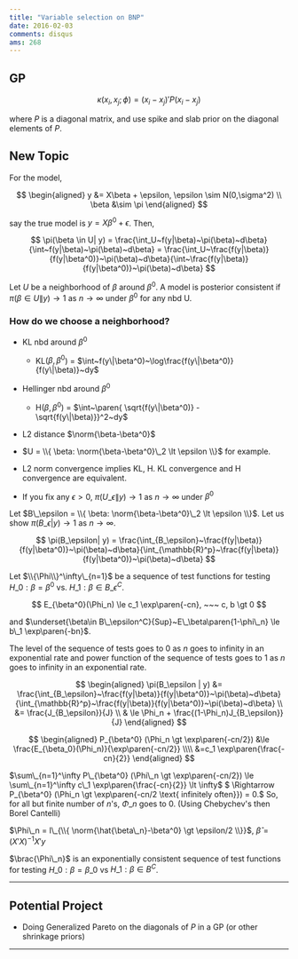 ```yaml
---
title: "Variable selection on BNP"
date: 2016-02-03
comments: disqus
ams: 268
---
```


## GP

$$
  \kappa(x_i,x_j;\phi) = (x_i-x_j)' P (x_i-x_j)
$$

where $P$ is a diagonal matrix, and use spike and slab prior on the diagonal
elements of $P$. 

## New Topic

For the model,

$$
\begin{aligned}
  y &= X\beta + \epsilon, \epsilon \sim N(0,\sigma^2) \\
  \beta &\sim \pi
\end{aligned}
$$

say the true model is $y = X\beta^0 + \epsilon$. Then,

$$
  \pi(\beta \in U| y) = \frac{\int_U~f(y|\beta)~\pi(\beta)~d\beta}{\int~f(y|\beta)~\pi(\beta)~d\beta} = \frac{\int_U~\frac{f(y|\beta)}{f(y|\beta^0)}~\pi(\beta)~d\beta}{\int~\frac{f(y|\beta)}{f(y|\beta^0)}~\pi(\beta)~d\beta}
$$

Let $U$ be a neighborhood of $\beta$ around $\beta^0$. A model is posterior consistent if $\pi(\beta \in U\|y) \rightarrow 1$ as $n\rightarrow\infty$ under $\beta^0$ for any nbd U.

### How do we choose a neighborhood?

- KL nbd around $\beta^0$
    - KL($\beta,\beta^0$) = $\int~f(y\|\beta^0)~\log\frac{f(y\|\beta^0)}{f(y\|\beta)}~dy$
- Hellinger nbd around $\beta^0$
    - H($\beta,\beta^0$) = $\int~\paren{ \sqrt{f(y\|\beta^0)} - \sqrt{f(y\|\beta)}}^2~dy$
- L2 distance $\norm{\beta-\beta^0}$

- $U = \\{ \beta: \norm{\beta-\beta^0}\_2 \lt \epsilon \\}$ for example.
- L2 norm convergence implies KL, H. KL convergence and H convergence are equivalent.
- If you fix any $\epsilon \gt 0$, $\pi(U\_\epsilon\|y) \rightarrow 1$ as $n\rightarrow\infty$ under $\beta^0$

Let $B\_\epsilon = \\{ \beta: \norm{\beta-\beta^0}\_2 \lt \epsilon \\}$. Let us show
$\pi(B\_\epsilon|y) \rightarrow 1$ as $n\rightarrow\infty$.

$$
  \pi(B_\epsilon| y) = \frac{\int_{B_\epsilon}~\frac{f(y|\beta)}{f(y|\beta^0)}~\pi(\beta)~d\beta}{\int_{\mathbb{R}^p}~\frac{f(y|\beta)}{f(y|\beta^0)}~\pi(\beta)~d\beta}
$$

Let $\\{\Phi\\}^\infty\_{n=1}$ be a sequence of test functions for testing $H\_0:\beta=\beta^0$ vs. $H\_1: \beta \in B\_\epsilon^C$.

$$
  E_{\beta^0}(\Phi_n) \le c_1 \exp\paren{-cn}, ~~~ c, b \gt 0
$$

and $\underset{\beta\in B\_\epsilon^C}{Sup}~E\_\beta\paren{1-\phi\_n} \le b\_1 \exp\paren{-bn}$.

The level of the sequence of tests goes to 0 as $n$ goes to infinity in an exponential rate and power function of the sequence of tests goes to 1 as $n$ goes to infinity in an exponential rate.

$$
\begin{aligned}
  \pi(B_\epsilon | y) &= \frac{\int_{B_\epsilon}~\frac{f(y|\beta)}{f(y|\beta^0)}~\pi(\beta)~d\beta}{\int_{\mathbb{R}^p}~\frac{f(y|\beta)}{f(y|\beta^0)}~\pi(\beta)~d\beta} \\
  &= \frac{J_{B_\epsilon}}{J} \\
  & \le \Phi_n + \frac{(1-\Phi_n)J_{B_\epsilon}}{J}
\end{aligned}
$$

$$
\begin{aligned}
  P_{\beta^0} (\Phi_n \gt \exp\paren{-cn/2}) &\le \frac{E_{\beta_0}(\Phi_n)}{\exp\paren{-cn/2}} \\\\
  &=c_1 \exp\paren{\frac{-cn}{2}}
\end{aligned}
$$

$\sum\_{n=1}^\infty P\_{\beta^0} (\Phi\_n \gt \exp\paren{-cn/2}) \le \sum\_{n=1}^\infty c\_1 \exp\paren{\frac{-cn}{2}} \lt \infty$ $ \Rightarrow P\_{\beta^0} (\Phi\_n \gt \exp\paren{-cn/2 \text{ infinitely often}}) = 0.$ So, for all but finite number of $n$'s, $\Phi\_n$ goes to 0. (Using Chebychev's then Borel Cantelli)

$\Phi\_n = I\_{\\{ \norm{\hat{\beta\_n}-\beta^0} \gt \epsilon/2 \\}}$, $\hat\beta = (X'X)^{-1}X'y$

$\brac{\Phi\_n}$ is an exponentially consistent sequence of test functions for testing $H\_0:\beta=\beta\_0$ vs $H\_1:\beta \in B^C$.


***

## Potential Project

- Doing Generalized Pareto on the diagonals of $P$ in a GP (or other shrinkage priors)

***
